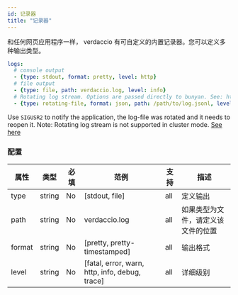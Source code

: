 ```yaml
---
id: 记录器
title: "记录器"
---
```

和任何网页应用程序一样， verdaccio 有可自定义的内置记录器。您可以定义多种输出类型。

```yaml
logs:
  # console output
  - {type: stdout, format: pretty, level: http}
  # file output
  - {type: file, path: verdaccio.log, level: info}
  # Rotating log stream. Options are passed directly to bunyan. See: https://github.com/trentm/node-bunyan#stream-type-rotating-file
  - {type: rotating-file, format: json, path: /path/to/log.jsonl, level: http, options: {period: 1d}}
```

Use `SIGUSR2` to notify the application, the log-file was rotated and it needs to reopen it. Note: Rotating log stream is not supported in cluster mode. [See here](https://github.com/trentm/node-bunyan#stream-type-rotating-file)

### 配置

| 属性     | 类型     | 必填 | 范例                                             | 支持  | 描述                |
| ------ | ------ | -- | ---------------------------------------------- | --- | ----------------- |
| type   | string | No | [stdout, file]                                 | all | 定义输出              |
| path   | string | No | verdaccio.log                                  | all | 如果类型为文件，请定义该文件的位置 |
| format | string | No | [pretty, pretty-timestamped]                   | all | 输出格式              |
| level  | string | No | [fatal, error, warn, http, info, debug, trace] | all | 详细级别              |